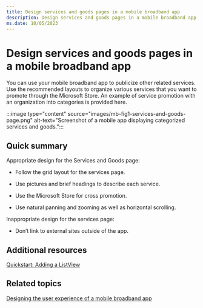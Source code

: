 ```yaml
---
title: Design services and goods pages in a mobile broadband app
description: Design services and goods pages in a mobile broadband app
ms.date: 10/05/2023
---
```


# Design services and goods pages in a mobile broadband app

You can use your mobile broadband app to publicize other related services. Use the recommended layouts to organize various services that you want to promote through the Microsoft Store. An example of service promotion with an organization into categories is provided here.

:::image type="content" source="images/mb-fig1-services-and-goods-page.png" alt-text="Screenshot of a mobile app displaying categorized services and goods.":::

## Quick summary

Appropriate design for the Services and Goods page:

- Follow the grid layout for the services page.

- Use pictures and brief headings to describe each service.

- Use the Microsoft Store for cross promotion.

- Use natural panning and zooming as well as horizontal scrolling.

Inappropriate design for the services page:

- Don’t link to external sites outside of the app.

## Additional resources

[Quickstart: Adding a ListView](/previous-versions/windows/apps/hh465496(v=win.10))

## Related topics

[Designing the user experience of a mobile broadband app](designing-the-user-experience-of-a-mobile-broadband-app.md)
